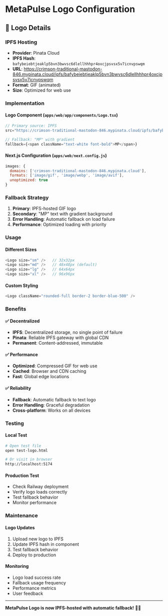 # MetaPulse Logo Configuration

## 🎨 Logo Details

### IPFS Hosting
- **Provider**: Pinata Cloud
- **IPFS Hash**: `bafybeiebtjeaklp5bvn3bwvsc6dlellhhhpr4oxcjpsvsx5v7icnvpswqm`
- **URL**: https://crimson-traditional-mastodon-846.mypinata.cloud/ipfs/bafybeiebtjeaklp5bvn3bwvsc6dlellhhhpr4oxcjpsvsx5v7icnvpswqm
- **Format**: GIF (animated)
- **Size**: Optimized for web use

### Implementation

#### Logo Component (`apps/web/app/components/Logo.tsx`)
```typescript
// Primary source: IPFS
src="https://crimson-traditional-mastodon-846.mypinata.cloud/ipfs/bafybeiebtjeaklp5bvn3bwvsc6dlellhhhpr4oxcjpsvsx5v7icnvpswqm"

// Fallback: "MP" with gradient
fallback={<span className="text-white font-bold">MP</span>}
```

#### Next.js Configuration (`apps/web/next.config.js`)
```javascript
images: {
  domains: ['crimson-traditional-mastodon-846.mypinata.cloud'],
  formats: ['image/gif', 'image/webp', 'image/avif'],
  unoptimized: true
}
```

### Fallback Strategy

1. **Primary**: IPFS-hosted GIF logo
2. **Secondary**: "MP" text with gradient background
3. **Error Handling**: Automatic fallback on load failure
4. **Performance**: Optimized loading with priority

### Usage

#### Different Sizes
```typescript
<Logo size="sm" />   // 32x32px
<Logo size="md" />   // 48x48px (default)
<Logo size="lg" />   // 64x64px
<Logo size="xl" />   // 96x96px
```

#### Custom Styling
```typescript
<Logo className="rounded-full border-2 border-blue-500" />
```

### Benefits

#### ✅ Decentralized
- **IPFS**: Decentralized storage, no single point of failure
- **Pinata**: Reliable IPFS gateway with global CDN
- **Permanent**: Content-addressed, immutable

#### ✅ Performance
- **Optimized**: Compressed GIF for web use
- **Cached**: Browser and CDN caching
- **Fast**: Global edge locations

#### ✅ Reliability
- **Fallback**: Automatic fallback to text logo
- **Error Handling**: Graceful degradation
- **Cross-platform**: Works on all devices

### Testing

#### Local Test
```bash
# Open test file
open test-logo.html

# Or visit in browser
http://localhost:5174
```

#### Production Test
- Check Railway deployment
- Verify logo loads correctly
- Test fallback behavior
- Monitor performance

### Maintenance

#### Logo Updates
1. Upload new logo to IPFS
2. Update IPFS hash in component
3. Test fallback behavior
4. Deploy to production

#### Monitoring
- Logo load success rate
- Fallback usage frequency
- Performance metrics
- User feedback

---

**MetaPulse Logo is now IPFS-hosted with automatic fallback!** 🎨✨
